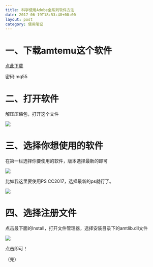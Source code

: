 ```yaml
---
title: 科学使用Adobe全系列软件方法
date: 2017-06-19T18:53:48+00:00
layout: post
category: 使用笔记
---
```


# 一、下载amtemu这个软件

<a href="https://pan.baidu.com/s/1bpw7Dkb" target="_blank">点此下载</a>

密码:mq55

# 二、打开软件

解压压缩包，打开这个文件

![](https://ws1.sinaimg.cn/large/0061gbutgy1fgqp6lqkomj307d01yjr8.jpg)

# 三、选择你想使用的软件

在第一栏选择你要使用的软件，版本选择最新的即可

![](https://ws1.sinaimg.cn/large/0061gbutgy1fgqp7g1tqwj309j09zmxi.jpg)

比如我这里要使用PS CC2017，选择最新的ps就行了。

![](https://ws1.sinaimg.cn/large/0061gbutgy1fgqp8fj7w5j309j09zt8x.jpg)

# 四、选择注册文件

点击最下面的Install，打开文件管理器，选择安装目录下的amtlib.dll文件

![](https://ws1.sinaimg.cn/large/0061gbutgy1fgqpao7dofj30fv0c5aao.jpg)

点击即可！

（完）
